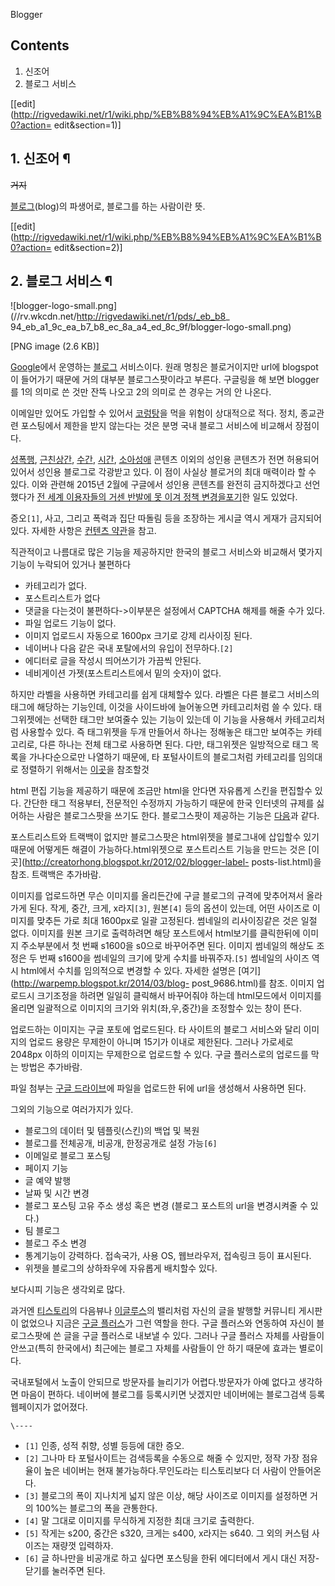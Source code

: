 Blogger

## Contents

    

1. 신조어 
2. 블로그 서비스 

[[edit](http://rigvedawiki.net/r1/wiki.php/%EB%B8%94%EB%A1%9C%EA%B1%B0?action=
edit&section=1)]

## 1. 신조어 ¶

<del>거지</del>

  

[블로그](%EB%B8%94%EB%A1%9C%EA%B7%B8.md)(blog)의 파생어로, 블로그를 하는 사람이란 뜻.

[[edit](http://rigvedawiki.net/r1/wiki.php/%EB%B8%94%EB%A1%9C%EA%B1%B0?action=
edit&section=2)]

## 2. 블로그 서비스 ¶

![blogger-logo-small.png](//rv.wkcdn.net/http://rigvedawiki.net/r1/pds/_eb_b8_
94_eb_a1_9c_ea_b7_b8_ec_8a_a4_ed_8c_9f/blogger-logo-small.png)

[PNG image (2.6 KB)]

  

[Google](Google.md)에서 운영하는 [블로그](%EB%B8%94%EB%A1%9C%EA%B7%B8.md) 서비스이다.
원래 명칭은 블로거이지만 url에 blogspot이 들어가기 때문에 거의 대부분 블로그스팟이라고 부른다. 구글링을 해 보면 blogger를
1의 의미로 쓴 것만 잔뜩 나오고 2의 의미로 쓴 경우는 거의 안 나온다.

  

이메일만 있어도 가입할 수 있어서 [코렁탕](%EC%BD%94%EB%A0%81%ED%83%95.md)을 먹을 위험이 상대적으로 적다.
정치, 종교관련 포스팅에서 제한을 받지 않는다는 것은 분명 국내 블로그 서비스에 비교해서 장점이다.

  

[성폭행](%EC%84%B1%ED%8F%AD%ED%96%89.md),
[근친상간](%EA%B7%BC%EC%B9%9C%EC%83%81%EA%B0%84.md),
[수간](%EC%88%98%EA%B0%84.md), [시간](%EC%8B%9C%EA%B0%84#s-2.md),
[소아성애](%ED%8E%98%EB%8F%84%ED%95%84%EB%A6%AC%EC%95%84.md) 콘텐츠 이외의 성인용 콘텐츠가
전면 허용되어 있어서 성인용 블로그로 각광받고 있다. 이 점이 사실상 블로거의 최대 매력이라 할 수 있다. 이와 관련해 2015년 2월에
구글에서 성인용 콘텐츠를 완전히 금지하겠다고 선언했다가 [전 세계 이용자들의 거센 반발에 못 이겨 정책 변경을포기](%EC%9C%84%20%EC%95%84%20%EB%8D%94%20%EC%9B%94%EB%93%9C.md)한 일도 있었다.

  

증오`[1]`, 사고, 그리고 폭력과 집단 따돌림 등을 조장하는 게시글 역시 게재가 금지되어 있다. 자세한 사항은 [컨텐츠
약관](https://www.blogger.com/content.g?hl=ko)을 참고.

  

직관적이고 나름대로 많은 기능을 제공하지만 한국의 블로그 서비스와 비교해서 몇가지 기능이 누락되어 있거나 불편하다

  

  * 카테고리가 없다.
  * 포스트리스트가 없다 
  * 댓글을 다는것이 불편하다->이부분은 설정에서 CAPTCHA 해제를 해줄 수가 있다.
  * 파일 업로드 기능이 없다.
  * 이미지 업로드시 자동으로 1600px 크기로 강제 리사이징 된다.
  * 네이버나 다음 같은 국내 포탈에서의 유입이 전무하다.`[2]`
  * 에디터로 글을 작성시 띄어쓰기가 가끔씩 안된다. 
  * 네비게이션 가젯(포스트리스트에서 밑의 숫자)이 없다.   

하지만 라벨을 사용하면 카테고리를 쉽게 대체할수 있다. 라벨은 다른 블로그 서비스의 태그에 해당하는 기능인데, 이것을 사이드바에 늘어놓으면
카테고리처럼 쓸 수 있다. 태그위젯에는 선택한 태그만 보여줄수 있는 기능이 있는데 이 기능을 사용해서 카테고리처럼 사용할수 있다. 즉
태그위젯을 두개 만들어서 하나는 정해놓은 태그만 보여주는 카테고리로, 다른 하나는 전체 태그로 사용하면 된다. 다만, 태그위젯은 일방적으로
태그 목록을 가나다순으로만 나열하기 때문에, 타 포털사이트의 블로그처럼 카테고리를 임의대로 정렬하기 위해서는
[이곳](http://creatorhong.blogspot.kr/2012/03/bolgger.html)을 참조할것

  

html 편집 기능을 제공하기 때문에 조금만 html을 안다면 자유롭게 스킨을 편집할수 있다. 간단한 태그 적용부터, 전문적인 수정까지
가능하기 때문에 한국 인터넷의 규제를 싫어하는 사람은 블로그스팟을 쓰기도 한다. 블로그스팟이 제공하는 기능은
[다음](http://support.google.com/blogger/bin/answer.py?hl=ko&answer=42348)과 같다.

  

포스트리스트와 트랙백이 없지만 블로그스팟은 html위젯을 블로그내에 삽입할수 있기 때문에 어떻게든 해결이 가능하다.html위젯으로
포스트리스트 기능을 만드는 것은 [이곳](http://creatorhong.blogspot.kr/2012/02/blogger-label-
posts-list.html)을 참조. 트랙백은 추가바람.

  

이미지를 업로드하면 무슨 이미지를 올리든간에 구글 블로그의 규격에 맞추어져서 올라가게 된다. 작게, 중간, 크게, x라지`[3]`,
원본`[4]` 등의 옵션이 있는데, 어떤 사이즈로 이미지를 맞추든 가로 최대 1600px로 일괄 고정된다. 썸네일의 리사이징같은 것은 일절
없다. 이미지를 원본 크기로 출력하려면 해당 포스트에서 html보기를 클릭한뒤에 이미지 주소부분에서 첫 번째 s1600을 s0으로 바꾸어주면
된다. 이미지 썸네일의 해상도 조정은 두 번째 s1600을 썸네일의 크기에 맞게 수치를 바꿔주자.`[5]` 썸네일의 사이즈 역시 html에서
수치를 임의적으로 변경할 수 있다. 자세한 설명은 [여기](http://warpemp.blogspot.kr/2014/03/blog-
post_9686.html)를 참조. 이미지 업로드시 크기조정을 하려면 일일히 클릭해서 바꾸어줘야 하는데 html모드에서 이미지를 올리면
일괄적으로 이미지의 크기와 위치(좌,우,중간)을 조정할수 있는 창이 뜬다.

  

업로드하는 이미지는 구글 포토에 업로드된다. 타 사이트의 블로그 서비스와 달리 이미지의 업로드 용량은 무제한이 아니며 15기가 이내로
제한된다. 그러나 가로세로 2048px 이하의 이미지는 무제한으로 업로드할 수 있다. 구글 플러스로의 업로드를 막는 방법은 추가바람.

  

파일 첨부는 [구글 드라이브](%ED%81%B4%EB%9D%BC%EC%9A%B0%EB%93%9C%20%EC%8A%A4%ED%86%A0%EB%A6%AC%EC%A7%80#s-2.1.1.md)에 파일을 업로드한 뒤에 url을 생성해서 사용하면 된다.

  

그외의 기능으로 여러가지가 있다.  

  * 블로그의 데이터 및 템플릿(스킨)의 백업 및 복원
  * 블로그를 전체공개, 비공개, 한정공개로 설정 가능`[6]`
  * 이메일로 블로그 포스팅
  * 페이지 기능
  * 글 예약 발행 
  * 날짜 및 시간 변경
  * 블로그 포스팅 고유 주소 생성 혹은 변경 (블로그 포스트의 url을 변경시켜줄 수 있다.)
  * 팀 블로그 
  * 블로그 주소 변경
  * 통계기능이 강력하다. 접속국가, 사용 OS, 웹브라우저, 접속링크 등이 표시된다.
  * 위젯을 블로그의 상하좌우에 자유롭게 배치할수 있다.  

보다시피 기능은 생각외로 많다.

  

과거엔 [티스토리](%ED%8B%B0%EC%8A%A4%ED%86%A0%EB%A6%AC.md)의 다음뷰나
[이글루스](%EC%9D%B4%EA%B8%80%EB%A3%A8%EC%8A%A4.md)의 밸리처럼 자신의 글을 발행할 커뮤니티 게시판이
없었으나 지금은 [구글 플러스](%EA%B5%AC%EA%B8%80%20%ED%94%8C%EB%9F%AC%EC%8A%A4.md)가 그런
역할을 한다. 구글 플러스와 연동하여 자신이 블로그스팟에 쓴 글을 구글 플러스로 내보낼 수 있다. 그러나 구글 플러스 자체를 사람들이
안쓰고(특히 한국에서) 최근에는 블로그 자체를 사람들이 안 하기 때문에 효과는 별로이다.

  

국내포털에서 노출이 안되므로 방문자를 늘리기가 어렵다.방문자가 아예 없다고 생각하면 마음이 편하다. 네이버에 블로그를 등록시키면 낫겠지만
네이버에는 블로그검색 등록 웹페이지가 없어졌다.

  
  

`\----`

  * `[1]` 인종, 성적 취향, 성별 등등에 대한 증오.
  * `[2]` 그나마 타 포털사이트는 검색등록을 수동으로 해줄 수 있지만, 정작 가장 점유율이 높은 네이버는 현재 불가능하다.무인도라는 티스토리보다 더 사람이 안들어온다.
  * `[3]` 블로그의 폭이 지나치게 넓지 않은 이상, 해당 사이즈로 이미지를 설정하면 거의 100%는 블로그의 폭을 관통한다.
  * `[4]` 말 그대로 이미지를 무식하게 지정한 최대 크기로 출력한다.
  * `[5]` 작게는 s200, 중간은 s320, 크게는 s400, x라지는 s640. 그 외의 커스텀 사이즈는 재량껏 입력하자.
  * `[6]` 글 하나만을 비공개로 하고 싶다면 포스팅을 한뒤 에디터에서 게시 대신 저장-닫기를 눌러주면 된다.

